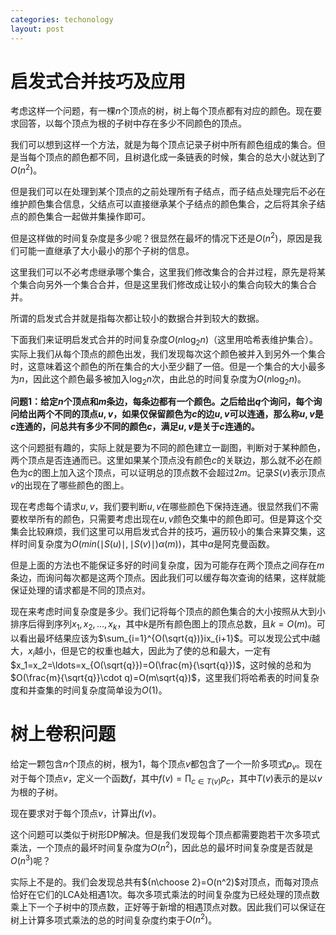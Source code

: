 ```yaml
---
categories: techonology
layout: post
---
```


# 启发式合并技巧及应用

考虑这样一个问题，有一棵$n$个顶点的树，树上每个顶点都有对应的颜色。现在要求回答，以每个顶点为根的子树中存在多少不同颜色的顶点。

我们可以想到这样一个方法，就是为每个顶点记录子树中所有颜色组成的集合。但是当每个顶点的颜色都不同，且树退化成一条链表的时候，集合的总大小就达到了$O(n^2)$。

但是我们可以在处理到某个顶点的之前处理所有子结点，而子结点处理完后不必在维护颜色集合信息，父结点可以直接继承某个子结点的颜色集合，之后将其余子结点的颜色集合一起做并集操作即可。

但是这样做的时间复杂度是多少呢？很显然在最坏的情况下还是$O(n^2)$，原因是我们可能一直继承了大小最小的那个子树的信息。

这里我们可以不必考虑继承哪个集合，这里我们修改集合的合并过程，原先是将某个集合向另外一个集合合并，但是这里我们修改成让较小的集合向较大的集合合并。

所谓的启发式合并就是指每次都让较小的数据合并到较大的数据。

下面我们来证明启发式合并的时间复杂度$O(n\log_2n)$（这里用哈希表维护集合）。实际上我们从每个顶点的颜色出发，我们发现每次这个颜色被并入到另外一个集合时，这意味着这个颜色的所在集合的大小至少翻了一倍。但是一个集合的大小最多为$n$，因此这个颜色最多被加入$\log_2n$次，由此总的时间复杂度为$O(n\log_2n)$。

**问题1：给定$n$个顶点和$m$条边，每条边都有一个颜色。之后给出$q$个询问，每个询问给出两个不同的顶点$u,v$，如果仅保留颜色为$c$的边$u,v$可以连通，那么称$u,v$是$c$连通的，问总共有多少不同的颜色$c$，满足$u,v$是关于$c$连通的。**

这个问题挺有趣的，实际上就是要为不同的颜色建立一副图，判断对于某种颜色，两个顶点是否连通而已。这里如果某个顶点没有颜色$c$的关联边，那么就不必在颜色为$c$的图上加入这个顶点，可以证明总的顶点数不会超过$2m$。记录$S(v)$表示顶点$v$的出现在了哪些颜色的图上。

现在考虑每个请求$u,v$，我们要判断$u,v$在哪些颜色下保持连通。很显然我们不需要枚举所有的颜色，只需要考虑出现在$u,v$颜色交集中的颜色即可。但是算这个交集会比较麻烦，我们这里可以用启发式合并的技巧，遍历较小的集合来算交集，这样时间复杂度为$O(min(\mid S(u)\mid, \mid S(v)\mid)\alpha(m))$，其中$\alpha$是阿克曼函数。

但是上面的方法也不能保证多好的时间复杂度，因为可能存在两个顶点之间存在$m$条边，而询问每次都是这两个顶点。因此我们可以缓存每次查询的结果，这样就能保证处理的请求都是不同的顶点对。

现在来考虑时间复杂度是多少。我们记将每个顶点的颜色集合的大小按照从大到小排序后得到序列$x_1,x_2,\ldots,x_k$，其中$k$是所有颜色图上的顶点总数，且$k=O(m)$。可以看出最坏结果应该为$\sum_{i=1}^{O(\sqrt{q})}ix_{i+1}$。可以发现公式中$i$越大，$x_i$越小，但是它的权重也越大，因此为了使的总和最大，一定有$x_1=x_2=\ldots=x_{O(\sqrt{q}})=O(\frac{m}{\sqrt{q}})$，这时候的总和为$O(\frac{m}{\sqrt{q}}\cdot q)=O(m\sqrt{q})$，这里我们将哈希表的时间复杂度和并查集的时间复杂度简单设为$O(1)$。

# 树上卷积问题

给定一颗包含$n$个顶点的树，根为$1$，每个顶点$v$都包含了一个一阶多项式$p_v$。现在对于每个顶点$v$，定义一个函数$f$，其中$f(v)=\prod_{c\in T(v)}p_c$，其中$T(v)$表示的是以$v$为根的子树。

现在要求对于每个顶点$v$，计算出$f(v)$。

这个问题可以类似于树形DP解决。但是我们发现每个顶点都需要跑若干次多项式乘法，一个顶点的最坏时间复杂度为$O(n^2)$，因此总的最坏时间复杂度是否就是$O(n^3)$呢？

实际上不是的。我们会发现总共有${n\choose 2}=O(n^2)$对顶点，而每对顶点恰好在它们的LCA处相遇1次。每次多项式乘法的时间复杂度为已经处理的顶点数乘上下一个子树中的顶点数，正好等于新增的相遇顶点对数。因此我们可以保证在树上计算多项式乘法的总的时间复杂度约束于$O(n^2)$。